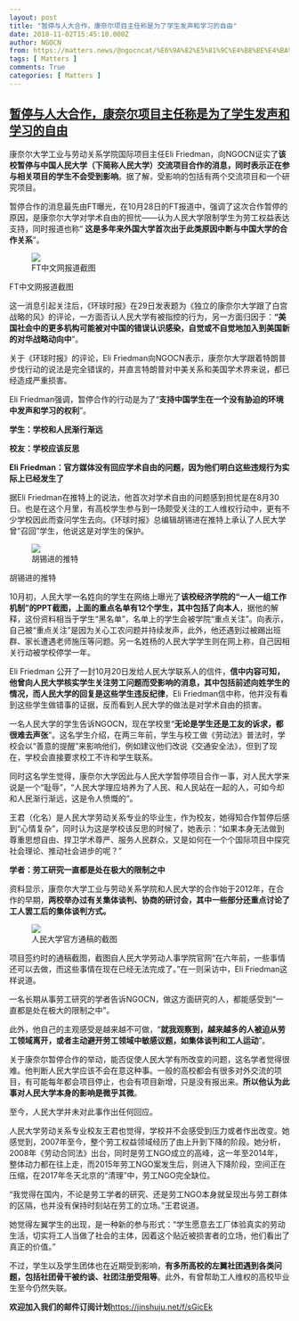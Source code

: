 ```yaml
---
layout: post
title: "暂停与人大合作，康奈尔项目主任称是为了学生发声和学习的自由"
date: 2018-11-02T15:45:10.000Z
author: NGOCN
from: https://matters.news/@ngocncat/%E6%9A%82%E5%81%9C%E4%B8%8E%E4%BA%BA%E5%A4%A7%E5%90%88%E4%BD%9C-%E5%BA%B7%E5%A5%88%E5%B0%94%E9%A1%B9%E7%9B%AE%E4%B8%BB%E4%BB%BB%E7%A7%B0%E6%98%AF%E4%B8%BA%E4%BA%86%E5%AD%A6%E7%94%9F%E5%8F%91%E5%A3%B0%E5%92%8C%E5%AD%A6%E4%B9%A0%E7%9A%84%E8%87%AA%E7%94%B1-bafybeicnfqjozilrqwewlnahz7ggukl6yu3nvvec5yhtoznf2i6iysfpeq
tags: [ Matters ]
comments: True
categories: [ Matters ]
---
```

<!--1541173510000-->
[暂停与人大合作，康奈尔项目主任称是为了学生发声和学习的自由](https://matters.news/@ngocncat/%E6%9A%82%E5%81%9C%E4%B8%8E%E4%BA%BA%E5%A4%A7%E5%90%88%E4%BD%9C-%E5%BA%B7%E5%A5%88%E5%B0%94%E9%A1%B9%E7%9B%AE%E4%B8%BB%E4%BB%BB%E7%A7%B0%E6%98%AF%E4%B8%BA%E4%BA%86%E5%AD%A6%E7%94%9F%E5%8F%91%E5%A3%B0%E5%92%8C%E5%AD%A6%E4%B9%A0%E7%9A%84%E8%87%AA%E7%94%B1-bafybeicnfqjozilrqwewlnahz7ggukl6yu3nvvec5yhtoznf2i6iysfpeq)
------

<div>
<p>康奈尔大学工业与劳动关系学院国际项目主任Eli Friedman，向NGOCN证实了<strong>该校暂停与中国人民大学（下简称人民大学）交流项目合作的消息，同时表示正在参与相关项目的学生不会受到影响</strong>。据了解，受影响的包括有两个交流项目和一个研究项目。</p><p>暂停合作的消息最先由FT曝光，在10月28日的FT报道中，强调了这次合作暂停的原因，是康奈尔大学对学术自由的担忧——认为人民大学限制学生为劳工权益表达支持，同时报道也称“ <strong>这是多年来外国大学首次出于此类原因中断与中国大学的合作关系</strong>”。</p><figure class="image"><img src="https://wx4.sinaimg.cn/large/007jdcfLgy1fwu3gpevv6j30jw0ebgxa.jpg" referrerpolicy="no-referrer"><figcaption><span>FT中文网报道截图</span></figcaption></figure><p>FT中文网报道截图</p><p>这一消息引起关注后，《环球时报》在29日发表题为《独立的康奈尔大学跟了白宫战略的风》的评论，一方面否认人民大学有被指控的行为，另一方面归因于：<strong>“美国社会中的更多机构可能被对中国的错误认识感染，自觉或不自觉地加入到美国新的对华战略动向中</strong>”。</p><p>关于《环球时报》的评论，Eli Friedman向NGOCN表示，康奈尔大学跟着特朗普步伐行动的说法是完全错误的，并直言特朗普对中美关系和美国学术界来说，都已经造成严重损害。</p><p>Eli Friedman强调，暂停合作的行动是为了“<strong>支持中国学生在一个没有胁迫的环境中发声和学习的权利</strong>”。</p><p><strong>学生：学校和人民渐行渐远</strong></p><p><strong>校友：学校应该反思</strong></p><p><strong>Eli Friedman：官方媒体没有回应学术自由的问题，因为他们明白这些违规行为实际上已经发生了</strong></p><p>据Eli Friedman在推特上的说法，他首次对学术自由的问题感到担忧是在8月30日。也是在这个月里，有高校学生参与到一场颇受关注的工人维权行动中，更有不少学校因此而查问学生去向。《环球时报》总编辑胡锡进在推特上承认了人民大学曾“召回”学生，他说这是对学生的保护。</p><figure class="image"><img src="https://wx2.sinaimg.cn/large/007jdcfLgy1fwu3hqnc4cj30gk06ugon.jpg" referrerpolicy="no-referrer"><figcaption><span>胡锡进的推特</span></figcaption></figure><p>胡锡进的推特</p><p>10月初，人民大学一名姓向的学生在网络上曝光了<strong>该校经济学院的“一人一组工作机制”的PPT截图，上面的重点名单有12个学生，其中包括了向本人</strong>，据他的解释，这份资料相当于学生“黑名单”，名单上的学生会被学院“重点关注”。向表示，自己被“重点关注”是因为关心工农问题并持续发声，此外，他还遇到过被踢出班群、家长遭遇老师施压等问题。另一名姓杨的人民大学学生则在网上称，自己因相关行动被学校停学一年。</p><p>Eli Friedman 公开了一封10月20日发给人民大学联系人的信件，<strong>信中内容可知，他曾向人民大学核实学生关注劳工问题而受影响的消息，其中包括前述向姓学生的情况，而人民大学的回复是这些学生违反纪律</strong>，Eli Friedman信中称，他并没有看到这些学生做错事的证据，反而看到人民大学的做法是对学术自由的损害。</p><p>一名人民大学的学生告诉NGOCN，现在学校里“<strong>无论是学生还是工友的诉求，都很难去声张</strong>”。这名学生介绍，在两三年前，学生与校工做《劳动法》普法时，学校会以“善意的提醒”来影响他们，例如建议他们改说《交通安全法》，但到了现在，学校会直接要求校工不许和学生联系。</p><p>同时这名学生觉得，康奈尔大学因此与人民大学暂停项目合作一事，对人民大学来说是一个“耻辱”，“人民大学理应培养为了人民、和人民站在一起的人，可如今却和人民渐行渐远，这是令人愤慨的”。</p><p>王君（化名）是人民大学劳动关系专业的毕业生，作为校友，她得知合作暂停后感到“心情复杂”，同时认为这是学校该反思的时候了，她表示：“如果本身无法做到尊重思想自由、捍卫学术尊严、服务人民群众，又是如何在一个个国际项目中探究社会理论、推动社会进步的呢？”</p><p><strong>学者：劳工研究一直都是处在极大的限制之中</strong></p><p>资料显示，康奈尔大学工业与劳动关系学院和人民大学的合作始于2012年，在合作的早期，<strong>两校举办过有关集体谈判、协商的研讨会，其中一些部分还重点讨论了工人罢工后的集体谈判方式。</strong></p><figure class="image"><img src="https://wx2.sinaimg.cn/large/007jdcfLgy1fwu3j8zxulj30lc0ha7fr.jpg" referrerpolicy="no-referrer"><figcaption><span>人民大学官方通稿的截图</span></figcaption></figure><p>项目签约时的通稿截图，截图自人民大学劳动人事学院官网“在六年前，一些事情还可以去做，而这些事情在现在已经无法完成了。”在一则采访中，Eli Friedman这样说道。</p><p>一名长期从事劳工研究的学者告诉NGOCN，做这方面研究的人，都能感受到“一直都是处在极大的限制之中”。</p><p>此外，他自己的主观感受是越来越不可做，“<strong>就我观察到，越来越多的人被迫从劳工领域离开，或者主动避开劳工领域中敏感议题，如集体谈判和工人运动</strong>”。</p><p>关于康奈尔暂停合作的举动，能否促使人民大学有所改变的问题，这名学者觉得很难。他判断人民大学应该不会在意这种事。一般的高校都会有很多对外交流的项目，有可能每年都会项目停止，也会有项目新增，只是没有报出来。<strong>所以他认为此事对人民大学本身的影响是微乎其微</strong>。</p><p>至今，人民大学并未对此事作出任何回应。</p><p>人民大学劳动关系专业校友王君也觉得，学校并不会感受到压力或者作出改变。她感觉到，2007年至今，整个劳工权益领域经历了由上升到下降的阶段。她分析，2008年《劳动合同法》出台，同时是劳工NGO成立的高峰，这一年至2014年，整体动力都在往上走，而2015年劳工NGO案发生后，则进入下降阶段，空间正在压缩，在2017年冬天北京的“清理”中，劳工NGO完全缺位。</p><p>“我觉得在国内，不论是劳工学者的研究、还是劳工NGO本身就呈现出与劳工群体的区隔，也并没有保持时刻站在劳工的立场。”王君说道。</p><p>她觉得左翼学生的出现，是一种新的参与形式：“学生愿意去工厂体验真实的劳动生活，切实将工人当做了社会的主体，因着这个贴近被损害者的立场，他们看出了真正的价值。”</p><p>不过，学生以及学生团体也在近期受到影响，<strong>有多所高校的左翼社团遇到各类问题，包括社团骨干被约谈、社团注册受阻等</strong>。此外，有曾帮助工人维权的高校毕业生至今仍然失联。</p><p><strong>欢迎加入我们的邮件订阅计划</strong><a href="https://jinshuju.net/f/sGicEk" rel="noopener noreferrer" target="_blank">https://jinshuju.net/f/sGicEk</a></p>
</div>
